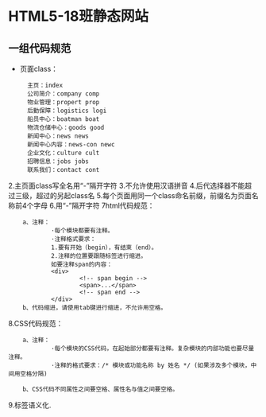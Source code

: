 # HTML5-18班静态网站

## 一组代码规范

* 页面class：

        主页：index 
        公司简介：company comp
        物业管理：propert prop
        后勤保障：logistics logi
        船员中心：boatman boat
        物流仓储中心：goods good
        新闻中心：news news
        新闻中心内容：news-con newc
        企业文化：culture cult
        招聘信息：jobs jobs
        联系我们：contact cont

2.主页面class写全名用“-”隔开字符
3.不允许使用汉语拼音
4.后代选择器不能超过三级，超过的另起class名
5.每个页面用同一个class命名前缀，前缀名为页面名称前4个字母
6.用“-”隔开字符
7html代码规范：

        a、注释：
                ·每个模块都要有注释。
                ·注释格式要求：
                1.要有开始（begin），有结束（end）。
                2.注释的位置要跟随标签进行缩进。
                如要注释span的内容：
                <div>
                        <!-- span begin -->
                        <span>...</span>
                        <!-- span end -->
                </div>
        b、代码缩进，请使用tab键进行缩进，不允许用空格。
8.CSS代码规范：

        a、注释：
                ·每个模块的CSS代码，在起始部分都要有注释。复杂模块的内部功能也要尽量注释。
                ·注释的格式要求：/* 模块或功能名称 by 姓名 */ (如果涉及多个模块，中间用空格分隔)

        b、CSS代码不同属性之间要空格、属性名与值之间要空格。
9.标签语义化.

